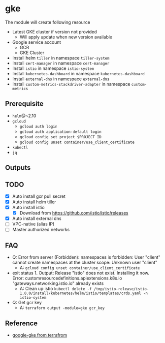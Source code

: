 # gke

The module will create following resource

- Latest GKE cluster if version not provided
  - Will apply update when new version available
- Google service account
  - GCR
  - GKE Cluster
- Install helm `tiller` in namespace `tiller-system`
- Install `cert-manager` in namespace `cert-manager`
- Install `istio` in namespace `istio-system`
- Install `kubernetes-dashboard` in namespace `kubernetes-dashboard`
- Install `external-dns` in namespace `external-dns`
- Install `custom-metrics-stackdriver-adapter` in namespace `custom-metrics`

## Prerequisite

- `helm`@~2.10
- `gcloud`
  - `gcloud auth login`
  - `gcloud auth application-default login`
  - `gcloud config set project $PROJECT_ID`
  - `gcloud config unset container/use_client_certificate`
- `kubectl`
- `jq`

## Outputs

## TODO

- [x] Auto install gcr pull secret
- [x] Auto install helm tiller
- [x] Auto install istio
  - [x] Download from https://github.com/istio/istio/releases
- [x] Auto install external dns
- [ ] VPC-native (alias IP)
- [ ] Master authorized networks

## FAQ

- Q: Error from server (Forbidden): namespaces is forbidden: User "client" cannot create namespaces at the cluster scope: Unknown user "client"
  - A: `gcloud config unset container/use_client_certificate`
- exit status 1. Output: Release "istio" does not exist. Installing it now.
  Error: customresourcedefinitions.apiextensions.k8s.io "gateways.networking.istio.io" already exists
  - A: Clean up istio
    `kubectl delete -f /tmp/istio-release/istio-1.0.0/install/kubernetes/helm/istio/templates/crds.yaml -n istio-system`
- Q: Get gcr key
  - A: `terraform output -module=gke gcr_key`

## Reference

- [google-gke from terrafrom](https://github.com/terraform-providers/terraform-provider-kubernetes/tree/master/_examples/google-gke)

